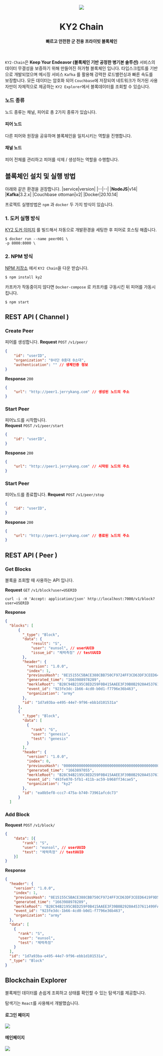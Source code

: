  <p  align="center">
<a  href="https://github.com/osamhack2022/CLOUD_WEB_IOT_KeepYourEndeavor_Moment"  target="_blank"  rel="noopener noreferrer">
<img src='https://github.com/osamhack2022/CLOUD_WEB_IOT_KeepYourEndeavor_Moment/raw/CLOUD/images/logo.png'/>
</a>
</p>
<h1  align="center">KY2 Chain</h1>
<h4  align="center">빠르고 안전한 군 전용 프라이빗 블록체인</h4>
<br/>

`KY2-Chain`은 **Keep Your Endeavor (블록체인 기반 공정한 병기본 솔루션)** 서비스의 데이터 무결성을 보증하기 위해 만들어진 허가형 블록체인 입니다.  타입스크립트를 기반으로 개발되었으며 메시징 서비스 `Kafka` 를 활용해 강력한 로드밸런싱과 빠른 속도를 보장합니다. 모든 데이터는 암호화 되어 `Couchbase`에 저장되여 네트워크가 허가된 사용자만이  자체적으로 제공하는 `KY2 Explorer`에서 블록데이터를 조회할 수 있습니다.

### 노드 종류
노드 종류는 채널, 피어로 총 2가지 종류가 있습니다. 
#### 피어 노드
다른 피어와 원장을 공유하며 블록체인을 일치시키는 역할을 진행합니다.
#### 채널 노드
피어 전체를 관리하고 피어를 삭제 / 생성하는 역할을 수행합니다.  


## 블록체인 설치 및 실행 방법
아래와 같은 환경을 권장합니다.
|service|version|
|--|--|
|**NodeJS**|v14|
|**Kafka**|3.2.x|
|Couchbase ottoman|v2|
|Docker|20.10.14|

프로젝트 실행방법은 `npm` 과 `docker` 두 가지 방식이 있습니다.
### 1. 도커 실행 방식
[KY2 도커 이미지](https://hub.docker.com/) 를 빌드해서 자동으로 개발환경을 세팅한 후 피어로 호스팅 해줍니다.
```
$ docker run --name peer001 \
-p 8000:8000 \
```
### 2. NPM 방식
[NPM 저장소](https://www.npmjs.com/) 에서 `KY2 Chain`을 다운 받습니다.
```
$ npm install ky2
```
카프카가 작동중이지 않다면 `Docker-compose` 로 카프카를 구동시킨 뒤 피어를 가동시킵니다. 
```
$ npm start
```
## REST API ( Channel )
### Create Peer
피어를 생성합니다. 
**Request**
`POST` `/v1/peer/`
```json
{
	"id": "userID",
	"organization": "0사단 0중대 0소대",
	"authentication": "" // 생체인증 정보
}
```
**Response** 
`200`
```json
{
	"url": "http://peer1.jerrykang.com" // 생성된 노드의 주소
}
```
### Start Peer
피어노드를 시작합니다.  
**Request**
`POST` `/v1/peer/start`
```json
{
	"id": "userID",
}
```
**Response** 
`200`
```json
{
	"url": "http://peer1.jerrykang.com" // 시작된 노드의 주소
}
```

### Start Peer
피어노드를 종료합니다.
**Request**
`POST` `/v1/peer/stop`
```json
{
	"id": "userID",
}
```
**Response** 
`200`
```json
{
	"url": "http://peer1.jerrykang.com" // 종료된 노드의 주소
}
```
## REST API ( Peer )
### Get Blocks
블록을 조회할 때 사용하는 API 입니다.

**Request**
`GET` `/v1/block?user=USERID`
```shell
curl -i -H 'Accept: application/json' http://localhost:7000/v1/block?user=USERID
```
**Response**
```json
{
  "blocks": [
	  {
        "_type": "Block",
        "data": {
			"result": "S",
			"user": "eunsol", // userUUID
			"issue_id": "체력측정" // testUUID
		},
        "header": {
          "version": "1.0.0",
          "index": 1,
          "previousHash": "8E15155C5BACE388CBB750CF9724FF3CD63DF3CEED6419F9D5B134A36E01D062",
          "generated_time": "1663988978289",
          "merkleRoot": "B28C94B2195C8ED259F0B415AAEE3F39B0B2920A4537611499FA044956917A21",
          "event_id": "923fe3dc-1b66-4cd0-b0d1-f7796e36b463",
          "organization": "army"
        },
        "id": "1d7a93ba-e495-44e7-9f96-ebb1d101531a"
      },
      {
        "_type": "Block",
        "data": [
          {
            "rank": "G",
            "user": "genesis",
            "test": "genesis"
          }
        ],
        "header": {
          "version": "1.0.0",
          "index": 0,
          "previousHash": "0000000000000000000000000000000000000000000000000000000000000000",
          "generated_time": "1663897055",
          "merkleRoot": "B28C94B2195C8ED259F0B415AAEE3F39B0B2920A4537611499FA044956917A21",
          "event_id": "493fe070-5fb1-411b-ac59-b968ff34cae5",
          "organization": "ky2"
        },
        "id": "ea8b5ef8-ccc7-475a-b740-73961afcdc73"
      }
  ]
```
### Add Block
**Request**
`POST` `/v1/block/`
```json
{
	"data": [{
		"rank": "S",
		"user": "eunsol", // userUUID
		"test": "체력측정" // testUUID
	}]
}
```
**Response**
```json
{
  "header": {
    "version": "1.0.0",
    "index": 1,
    "previousHash": "8E15155C5BACE388CBB750CF9724FF3CD63DF3CEED6419F9D5B134A36E01D062",
    "generated_time": "1663988978289",
    "merkleRoot": "B28C94B2195C8ED259F0B415AAEE3F39B0B2920A4537611499FA044956917A21",
    "event_id": "923fe3dc-1b66-4cd0-b0d1-f7796e36b463",
    "organization": "army"
  },
  "data": [
    {
      "rank": "S",
      "user": "eunsol",
      "test": "체력측정"
    }
  ],
  "id": "1d7a93ba-e495-44e7-9f96-ebb1d101531a",
  "_type": "Block"
}
```
## Blockchain Explorer

블록체인 데이터를 손쉽게 조회하고 상태를 확인할 수 있는 탐색기를 제공합니다.

탐색기는 `React`를 사용해서 개발했습니다.

#### 로그인 페이지

![](../images/bc-explorer2.png)

#### 메인페이지

![](../images/bc-explorer1.png)